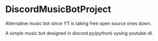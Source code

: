 # DiscordMusicBotProject
Alternative music bot since YT is taking free open source ones down.

A simple music bot designed in discord.py(python) uysing youtube-dl.
